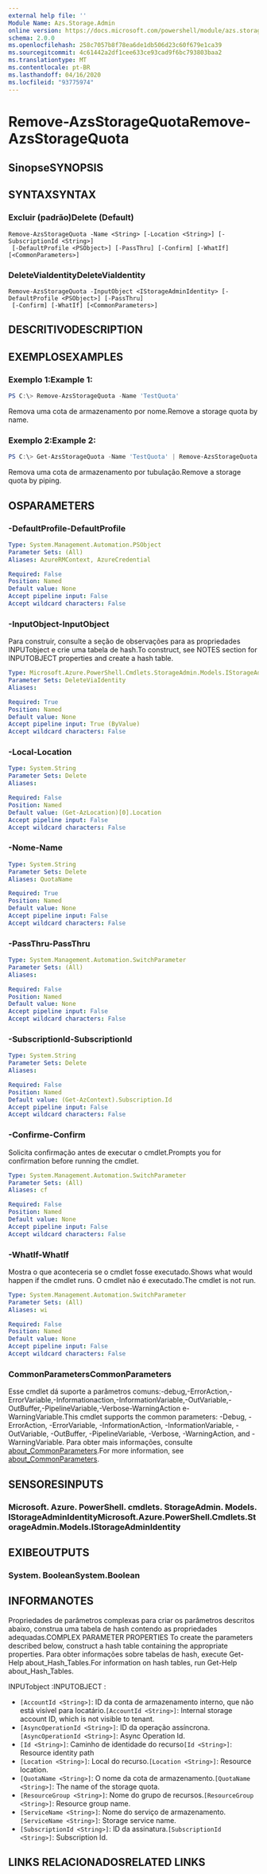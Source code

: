 ```yaml
---
external help file: ''
Module Name: Azs.Storage.Admin
online version: https://docs.microsoft.com/powershell/module/azs.storage.admin/remove-azsstoragequota
schema: 2.0.0
ms.openlocfilehash: 258c7057b8f78ea6de1db506d23c60f679e1ca39
ms.sourcegitcommit: 4c61442a2df1cee633ce93cad9f6bc793803baa2
ms.translationtype: MT
ms.contentlocale: pt-BR
ms.lasthandoff: 04/16/2020
ms.locfileid: "93775974"
---
```

# <span data-ttu-id="1484a-101">Remove-AzsStorageQuota</span><span class="sxs-lookup"><span data-stu-id="1484a-101">Remove-AzsStorageQuota</span></span>

## <span data-ttu-id="1484a-102">Sinopse</span><span class="sxs-lookup"><span data-stu-id="1484a-102">SYNOPSIS</span></span>


## <span data-ttu-id="1484a-103">SYNTAX</span><span class="sxs-lookup"><span data-stu-id="1484a-103">SYNTAX</span></span>

### <span data-ttu-id="1484a-104">Excluir (padrão)</span><span class="sxs-lookup"><span data-stu-id="1484a-104">Delete (Default)</span></span>
```
Remove-AzsStorageQuota -Name <String> [-Location <String>] [-SubscriptionId <String>]
 [-DefaultProfile <PSObject>] [-PassThru] [-Confirm] [-WhatIf] [<CommonParameters>]
```

### <span data-ttu-id="1484a-105">DeleteViaIdentity</span><span class="sxs-lookup"><span data-stu-id="1484a-105">DeleteViaIdentity</span></span>
```
Remove-AzsStorageQuota -InputObject <IStorageAdminIdentity> [-DefaultProfile <PSObject>] [-PassThru]
 [-Confirm] [-WhatIf] [<CommonParameters>]
```

## <span data-ttu-id="1484a-106">DESCRITIVO</span><span class="sxs-lookup"><span data-stu-id="1484a-106">DESCRIPTION</span></span>


## <span data-ttu-id="1484a-107">EXEMPLOS</span><span class="sxs-lookup"><span data-stu-id="1484a-107">EXAMPLES</span></span>

### <span data-ttu-id="1484a-108">Exemplo 1:</span><span class="sxs-lookup"><span data-stu-id="1484a-108">Example 1:</span></span>
```powershell
PS C:\> Remove-AzsStorageQuota -Name 'TestQuota'
```

<span data-ttu-id="1484a-109">Remova uma cota de armazenamento por nome.</span><span class="sxs-lookup"><span data-stu-id="1484a-109">Remove a storage quota by name.</span></span>

### <span data-ttu-id="1484a-110">Exemplo 2:</span><span class="sxs-lookup"><span data-stu-id="1484a-110">Example 2:</span></span>
```powershell
PS C:\> Get-AzsStorageQuota -Name 'TestQuota' | Remove-AzsStorageQuota
```

<span data-ttu-id="1484a-111">Remova uma cota de armazenamento por tubulação.</span><span class="sxs-lookup"><span data-stu-id="1484a-111">Remove a storage quota by piping.</span></span>

## <span data-ttu-id="1484a-112">OS</span><span class="sxs-lookup"><span data-stu-id="1484a-112">PARAMETERS</span></span>

### <span data-ttu-id="1484a-113">-DefaultProfile</span><span class="sxs-lookup"><span data-stu-id="1484a-113">-DefaultProfile</span></span>


```yaml
Type: System.Management.Automation.PSObject
Parameter Sets: (All)
Aliases: AzureRMContext, AzureCredential

Required: False
Position: Named
Default value: None
Accept pipeline input: False
Accept wildcard characters: False

```

### <span data-ttu-id="1484a-114">-InputObject</span><span class="sxs-lookup"><span data-stu-id="1484a-114">-InputObject</span></span>
<span data-ttu-id="1484a-115">Para construir, consulte a seção de observações para as propriedades INPUTobject e crie uma tabela de hash.</span><span class="sxs-lookup"><span data-stu-id="1484a-115">To construct, see NOTES section for INPUTOBJECT properties and create a hash table.</span></span>

```yaml
Type: Microsoft.Azure.PowerShell.Cmdlets.StorageAdmin.Models.IStorageAdminIdentity
Parameter Sets: DeleteViaIdentity
Aliases:

Required: True
Position: Named
Default value: None
Accept pipeline input: True (ByValue)
Accept wildcard characters: False

```

### <span data-ttu-id="1484a-116">-Local</span><span class="sxs-lookup"><span data-stu-id="1484a-116">-Location</span></span>


```yaml
Type: System.String
Parameter Sets: Delete
Aliases:

Required: False
Position: Named
Default value: (Get-AzLocation)[0].Location
Accept pipeline input: False
Accept wildcard characters: False

```

### <span data-ttu-id="1484a-117">-Nome</span><span class="sxs-lookup"><span data-stu-id="1484a-117">-Name</span></span>


```yaml
Type: System.String
Parameter Sets: Delete
Aliases: QuotaName

Required: True
Position: Named
Default value: None
Accept pipeline input: False
Accept wildcard characters: False

```

### <span data-ttu-id="1484a-118">-PassThru</span><span class="sxs-lookup"><span data-stu-id="1484a-118">-PassThru</span></span>


```yaml
Type: System.Management.Automation.SwitchParameter
Parameter Sets: (All)
Aliases:

Required: False
Position: Named
Default value: None
Accept pipeline input: False
Accept wildcard characters: False

```

### <span data-ttu-id="1484a-119">-SubscriptionId</span><span class="sxs-lookup"><span data-stu-id="1484a-119">-SubscriptionId</span></span>


```yaml
Type: System.String
Parameter Sets: Delete
Aliases:

Required: False
Position: Named
Default value: (Get-AzContext).Subscription.Id
Accept pipeline input: False
Accept wildcard characters: False

```

### <span data-ttu-id="1484a-120">-Confirme</span><span class="sxs-lookup"><span data-stu-id="1484a-120">-Confirm</span></span>
<span data-ttu-id="1484a-121">Solicita confirmação antes de executar o cmdlet.</span><span class="sxs-lookup"><span data-stu-id="1484a-121">Prompts you for confirmation before running the cmdlet.</span></span>

```yaml
Type: System.Management.Automation.SwitchParameter
Parameter Sets: (All)
Aliases: cf

Required: False
Position: Named
Default value: None
Accept pipeline input: False
Accept wildcard characters: False

```

### <span data-ttu-id="1484a-122">-WhatIf</span><span class="sxs-lookup"><span data-stu-id="1484a-122">-WhatIf</span></span>
<span data-ttu-id="1484a-123">Mostra o que aconteceria se o cmdlet fosse executado.</span><span class="sxs-lookup"><span data-stu-id="1484a-123">Shows what would happen if the cmdlet runs.</span></span>
<span data-ttu-id="1484a-124">O cmdlet não é executado.</span><span class="sxs-lookup"><span data-stu-id="1484a-124">The cmdlet is not run.</span></span>

```yaml
Type: System.Management.Automation.SwitchParameter
Parameter Sets: (All)
Aliases: wi

Required: False
Position: Named
Default value: None
Accept pipeline input: False
Accept wildcard characters: False

```

### <span data-ttu-id="1484a-125">CommonParameters</span><span class="sxs-lookup"><span data-stu-id="1484a-125">CommonParameters</span></span>
<span data-ttu-id="1484a-126">Esse cmdlet dá suporte a parâmetros comuns:-debug,-ErrorAction,-ErrorVariable,-Informationaction,-InformationVariable,-OutVariable,-OutBuffer,-PipelineVariable,-Verbose-WarningAction e-WarningVariable.</span><span class="sxs-lookup"><span data-stu-id="1484a-126">This cmdlet supports the common parameters: -Debug, -ErrorAction, -ErrorVariable, -InformationAction, -InformationVariable, -OutVariable, -OutBuffer, -PipelineVariable, -Verbose, -WarningAction, and -WarningVariable.</span></span> <span data-ttu-id="1484a-127">Para obter mais informações, consulte [about_CommonParameters](http://go.microsoft.com/fwlink/?LinkID=113216).</span><span class="sxs-lookup"><span data-stu-id="1484a-127">For more information, see [about_CommonParameters](http://go.microsoft.com/fwlink/?LinkID=113216).</span></span>

## <span data-ttu-id="1484a-128">SENSORES</span><span class="sxs-lookup"><span data-stu-id="1484a-128">INPUTS</span></span>

### <span data-ttu-id="1484a-129">Microsoft. Azure. PowerShell. cmdlets. StorageAdmin. Models. IStorageAdminIdentity</span><span class="sxs-lookup"><span data-stu-id="1484a-129">Microsoft.Azure.PowerShell.Cmdlets.StorageAdmin.Models.IStorageAdminIdentity</span></span>

## <span data-ttu-id="1484a-130">EXIBE</span><span class="sxs-lookup"><span data-stu-id="1484a-130">OUTPUTS</span></span>

### <span data-ttu-id="1484a-131">System. Boolean</span><span class="sxs-lookup"><span data-stu-id="1484a-131">System.Boolean</span></span>



## <span data-ttu-id="1484a-132">INFORMA</span><span class="sxs-lookup"><span data-stu-id="1484a-132">NOTES</span></span>

<span data-ttu-id="1484a-133">Propriedades de parâmetros complexas para criar os parâmetros descritos abaixo, construa uma tabela de hash contendo as propriedades adequadas.</span><span class="sxs-lookup"><span data-stu-id="1484a-133">COMPLEX PARAMETER PROPERTIES To create the parameters described below, construct a hash table containing the appropriate properties.</span></span> <span data-ttu-id="1484a-134">Para obter informações sobre tabelas de hash, execute Get-Help about_Hash_Tables.</span><span class="sxs-lookup"><span data-stu-id="1484a-134">For information on hash tables, run Get-Help about_Hash_Tables.</span></span>

<span data-ttu-id="1484a-135">INPUTobject <IStorageAdminIdentity> :</span><span class="sxs-lookup"><span data-stu-id="1484a-135">INPUTOBJECT <IStorageAdminIdentity>:</span></span> 
  - <span data-ttu-id="1484a-136">`[AccountId <String>]`: ID da conta de armazenamento interno, que não está visível para locatário.</span><span class="sxs-lookup"><span data-stu-id="1484a-136">`[AccountId <String>]`: Internal storage account ID, which is not visible to tenant.</span></span>
  - <span data-ttu-id="1484a-137">`[AsyncOperationId <String>]`: ID da operação assíncrona.</span><span class="sxs-lookup"><span data-stu-id="1484a-137">`[AsyncOperationId <String>]`: Async Operation Id.</span></span>
  - <span data-ttu-id="1484a-138">`[Id <String>]`: Caminho de identidade do recurso</span><span class="sxs-lookup"><span data-stu-id="1484a-138">`[Id <String>]`: Resource identity path</span></span>
  - <span data-ttu-id="1484a-139">`[Location <String>]`: Local do recurso.</span><span class="sxs-lookup"><span data-stu-id="1484a-139">`[Location <String>]`: Resource location.</span></span>
  - <span data-ttu-id="1484a-140">`[QuotaName <String>]`: O nome da cota de armazenamento.</span><span class="sxs-lookup"><span data-stu-id="1484a-140">`[QuotaName <String>]`: The name of the storage quota.</span></span>
  - <span data-ttu-id="1484a-141">`[ResourceGroup <String>]`: Nome do grupo de recursos.</span><span class="sxs-lookup"><span data-stu-id="1484a-141">`[ResourceGroup <String>]`: Resource group name.</span></span>
  - <span data-ttu-id="1484a-142">`[ServiceName <String>]`: Nome do serviço de armazenamento.</span><span class="sxs-lookup"><span data-stu-id="1484a-142">`[ServiceName <String>]`: Storage service name.</span></span>
  - <span data-ttu-id="1484a-143">`[SubscriptionId <String>]`: ID da assinatura.</span><span class="sxs-lookup"><span data-stu-id="1484a-143">`[SubscriptionId <String>]`: Subscription Id.</span></span>

## <span data-ttu-id="1484a-144">LINKS RELACIONADOS</span><span class="sxs-lookup"><span data-stu-id="1484a-144">RELATED LINKS</span></span>

